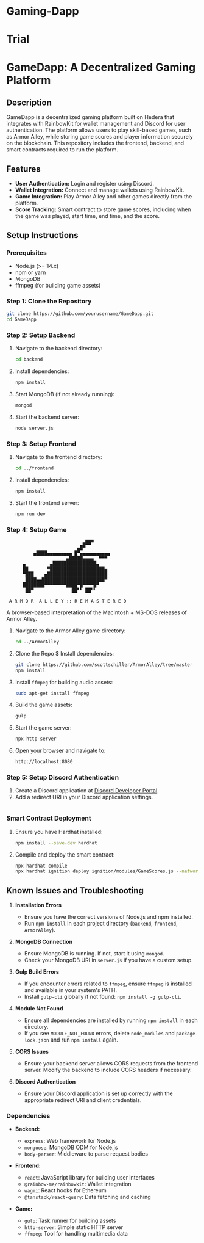 # Gaming-Dapp
Trial
=======
# GameDapp: A Decentralized Gaming Platform

## Description
GameDapp is a decentralized gaming platform built on Hedera that integrates with RainbowKit for wallet management and Discord for user authentication. The platform allows users to play skill-based games, such as Armor Alley, while storing game scores and player information securely on the blockchain. This repository includes the frontend, backend, and smart contracts required to run the platform.

## Features
- **User Authentication:** Login and register using Discord.
- **Wallet Integration:** Connect and manage wallets using RainbowKit.
- **Game Integration:** Play Armor Alley and other games directly from the platform.
- **Score Tracking:** Smart contract to store game scores, including when the game was played, start time, end time, and the score.

## Setup Instructions

### Prerequisites
- Node.js (>= 14.x)
- npm or yarn
- MongoDB
- ffmpeg (for building game assets)

### Step 1: Clone the Repository
```sh
git clone https://github.com/yourusername/GameDapp.git
cd GameDapp
```

### Step 2: Setup Backend
1. Navigate to the backend directory:
   ```sh
   cd backend
   ```

2. Install dependencies:
   ```sh
   npm install
   ```

3. Start MongoDB (if not already running):
   ```sh
   mongod
   ```

4. Start the backend server:
   ```sh
   node server.js
   ```

### Step 3: Setup Frontend
1. Navigate to the frontend directory:
   ```sh
   cd ../frontend
   ```

2. Install dependencies:
   ```sh
   npm install
   ```

3. Start the frontend server:
   ```sh
   npm run dev
   ```

### Step 4: Setup Game

~~~
                            ▄██▀      
                          ▄█▀         
          ▄████▄▄▄▄▄▄▄▄▄ █▀▄▄▄▄▄▄▄▄▄▄▄
                      ▄█████▄▄▄▄  ▀▀▀ 
      ▄         ▄████████████████▄   
      ██       ▀████████████████████▄
      ▀███    ▄██████████████████████
       ████▄▄███████████████████████▀ 
      ████████▀▀▀▀▀▀▀▀████▀█▀▀▀▀█▀
       ██▀              ██▘▘ ██▘▘

 A R M O R  A L L E Y :: R E M A S T E R E D
~~~

A browser-based interpretation of the Macintosh + MS-DOS releases of Armor Alley.



1. Navigate to the Armor Alley game directory:
   ```sh
   cd ../ArmorAlley
   ```

2. Clone the Repo $ Install dependencies:
   ```sh
   git clone https://github.com/scottschiller/ArmorAlley/tree/master
   npm install
   ```

3. Install `ffmpeg` for building audio assets:
   ```sh
   sudo apt-get install ffmpeg
   ```

4. Build the game assets:
   ```sh
   gulp
   ```

5. Start the game server:
   ```sh
   npx http-server
   ```

6. Open your browser and navigate to:
   ```sh
   http://localhost:8080
   ```

### Step 5: Setup Discord Authentication
1. Create a Discord application at [Discord Developer Portal](https://discord.com/developers/applications).
2. Add a redirect URI in your Discord application settings.
   ```

### Smart Contract Deployment
1. Ensure you have Hardhat installed:
   ```sh
   npm install --save-dev hardhat
   ```

2. Compile and deploy the smart contract:
   ```sh
   npx hardhat compile
   npx hardhat ignition deploy ignition/modules/GameScores.js --network localhost

   ```

## Known Issues and Troubleshooting

1. **Installation Errors**
   - Ensure you have the correct versions of Node.js and npm installed.
   - Run `npm install` in each project directory (`backend`, `frontend`, `ArmorAlley`).

2. **MongoDB Connection**
   - Ensure MongoDB is running. If not, start it using `mongod`.
   - Check your MongoDB URI in `server.js` if you have a custom setup.

3. **Gulp Build Errors**
   - If you encounter errors related to `ffmpeg`, ensure `ffmpeg` is installed and available in your system's PATH.
   - Install `gulp-cli` globally if not found: `npm install -g gulp-cli`.

4. **Module Not Found**
   - Ensure all dependencies are installed by running `npm install` in each directory.
   - If you see `MODULE_NOT_FOUND` errors, delete `node_modules` and `package-lock.json` and run `npm install` again.

5. **CORS Issues**
   - Ensure your backend server allows CORS requests from the frontend server. Modify the backend to include CORS headers if necessary.

6. **Discord Authentication**
   - Ensure your Discord application is set up correctly with the appropriate redirect URI and client credentials.

### Dependencies
- **Backend:**
  - `express`: Web framework for Node.js
  - `mongoose`: MongoDB ODM for Node.js
  - `body-parser`: Middleware to parse request bodies
  

- **Frontend:**
  - `react`: JavaScript library for building user interfaces
  - `@rainbow-me/rainbowkit`: Wallet integration
  - `wagmi`: React hooks for Ethereum
  - `@tanstack/react-query`: Data fetching and caching

- **Game:**
  - `gulp`: Task runner for building assets
  - `http-server`: Simple static HTTP server
  - `ffmpeg`: Tool for handling multimedia data



